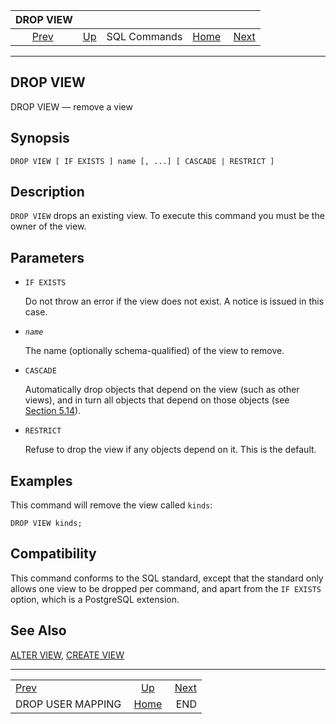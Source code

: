 <!--?xml version="1.0" encoding="UTF-8" standalone="no"?-->

|                       DROP VIEW                       |                                        |              |                                                       |                             |
| :---------------------------------------------------: | :------------------------------------- | :----------: | ----------------------------------------------------: | --------------------------: |
| [Prev](sql-dropusermapping.html "DROP USER MAPPING")  | [Up](sql-commands.html "SQL Commands") | SQL Commands | [Home](index.html "PostgreSQL 17devel Documentation") |  [Next](sql-end.html "END") |

***

## DROP VIEW

DROP VIEW — remove a view

## Synopsis

    DROP VIEW [ IF EXISTS ] name [, ...] [ CASCADE | RESTRICT ]

## Description

`DROP VIEW` drops an existing view. To execute this command you must be the owner of the view.

## Parameters

* `IF EXISTS`

    Do not throw an error if the view does not exist. A notice is issued in this case.

* *`name`*

    The name (optionally schema-qualified) of the view to remove.

* `CASCADE`

    Automatically drop objects that depend on the view (such as other views), and in turn all objects that depend on those objects (see [Section 5.14](ddl-depend.html "5.14. Dependency Tracking")).

* `RESTRICT`

    Refuse to drop the view if any objects depend on it. This is the default.

## Examples

This command will remove the view called `kinds`:

    DROP VIEW kinds;

## Compatibility

This command conforms to the SQL standard, except that the standard only allows one view to be dropped per command, and apart from the `IF EXISTS` option, which is a PostgreSQL extension.

## See Also

[ALTER VIEW](sql-alterview.html "ALTER VIEW"), [CREATE VIEW](sql-createview.html "CREATE VIEW")

***

|                                                       |                                                       |                             |
| :---------------------------------------------------- | :---------------------------------------------------: | --------------------------: |
| [Prev](sql-dropusermapping.html "DROP USER MAPPING")  |         [Up](sql-commands.html "SQL Commands")        |  [Next](sql-end.html "END") |
| DROP USER MAPPING                                     | [Home](index.html "PostgreSQL 17devel Documentation") |                         END |
